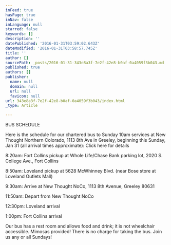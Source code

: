 ```yaml
---
inFeed: true
hasPage: true
inNav: false
inLanguage: null
starred: false
keywords: []
description: ''
datePublished: '2016-01-31T03:59:02.643Z'
dateModified: '2016-01-31T03:58:57.745Z'
title: ''
author: []
sourcePath: _posts/2016-01-31-343e8a3f-7e2f-42e8-b0af-0a4059f3b043.md
published: true
authors: []
publisher:
  name: null
  domain: null
  url: null
  favicon: null
url: 343e8a3f-7e2f-42e8-b0af-0a4059f3b043/index.html
_type: Article

---
```

BUS SCHEDULE 

Here is the schedule for our chartered bus to Sunday 10am services at New Thought Northern Colorado, 1113 8th Ave in Greeley, beginning this Sunday, Jan 31 (all arrival times approximate): Click here for details

8:20am: Fort Collins pickup at Whole Life/Chase Bank parking lot, 2020 S. College Ave., Fort Collins 

8:50am: Loveland pickup at 5628 McWhinney Blvd. (near Bose store at Loveland Outlets Mall) 

9:30am: Arrive at New Thought NoCo, 1113 8th Avenue, Greeley 80631 

11:50am: Depart from New Thought NoCo 

12:30pm: Loveland arrival 

1:00pm: Fort Collins arrival 

Our bus has a rest room and allows food and drink; it is not wheelchair accessible. Mimosas provided! There is no charge for taking the bus. Join us any or all Sundays!